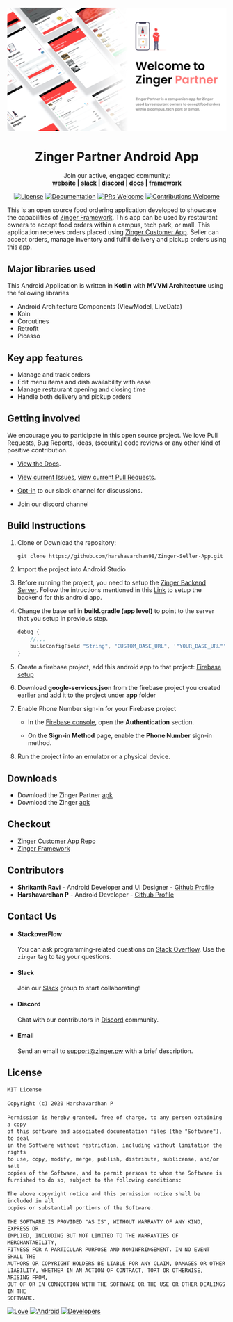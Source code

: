 ![Cover Image](zinger_seller_app_cover_with_text.jpg)

<h1 align="center">
  Zinger Partner Android App
</h1>

<p align="center">
  Join our active, engaged community: <br>
  <strong>
    <a href="https://zinger.pw/app">website</a>
    |
    <a href="https://zinger-workspace.slack.com/join/shared_invite/zt-e6xt0gc2-nBEy85RhEy7NZv3gWCt6Dg/">slack</a>
    |
    <a href="https://discord.gg/TqADaXV">discord</a>
    |
    <a href="https://zinger.pw/app/docs">docs</a>
    |
    <a href="https://zinger.pw">framework</a>
  </strong>
</p>

<p align="center">
  <a href="LICENSE"><img alt="License" src="https://img.shields.io/badge/license-MIT-green"></a>
  <a href="https://zinger.pw/app/docs"><img alt="Documentation" src="https://img.shields.io/badge/code-documented-brightgreen.svg?style=flat-square"></a>
  <a href="https://github.com/harshavardhan98/Zinger-Seller-App/pulls"><img alt="PRs Welcome" src="https://img.shields.io/badge/PRs-welcome-brightgreen.svg?style=flat-square"></a>
  <a href="https://github.com/harshavardhan98/Zinger-Seller-App/pulls"><img alt="Contributions Welcome" src="https://img.shields.io/badge/contributions-welcome-brightgreen.svg?style=flat-square"></a>
</p>

This is an open source food ordering application developed to showcase the capabilities of <a href="https://zinger.pw" target="_blank">Zinger Framework</a>. This app can be used by restaurant owners to accept food orders within a campus, tech park, or mall. This application receives orders placed using <a href="https://github.com/shrikanth7698/Zinger-Android-App" target="_blank">Zinger Customer App</a>. Seller can accept orders, manage inventory and fulfill delivery and pickup orders using this app.

## Major libraries used
This Android Application is written in **Kotlin** with **MVVM Architecture** using the following libraries
- Android Architecture Components (ViewModel, LiveData)
- Koin
- Coroutines
- Retrofit
- Picasso

## Key app features
*  Manage and track orders
*  Edit menu items and dish availability with ease
*  Manage restaurant opening and closing time
*  Handle both delivery and pickup orders

## Getting involved
We encourage you to participate in this open source project. We love Pull Requests, Bug Reports, ideas, (security) code reviews or any other kind of positive contribution.

* [View the Docs](https://zinger.pw/app/docs).

* [View current Issues](https://github.com/harshavardhan98/Zinger-Seller-App/issues), [view current Pull Requests](https://github.com/harshavardhan98/Zinger-Seller-App/pulls).

* [Opt-in](https://join.slack.com/t/zinger-workspace/shared_invite/zt-e6xt0gc2-nBEy85RhEy7NZv3gWCt6Dg) to our slack channel for discussions.

* [Join](https://discord.gg/TqADaXV) our discord channel


## Build Instructions


1. Clone or Download the repository:

    ```shell
    git clone https://github.com/harshavardhan98/Zinger-Seller-App.git
    ```

2. Import the project into Android Studio

3. Before running the project, you need to setup the <a href="https://zinger.pw/docs/installation-guide/fork" target="_blank">Zinger Backend Server</a>. Follow the intructions mentioned in this <a href="https://zinger.pw/docs/installation-guide/fork" target="_blank">Link</a> to setup the backend for this android app. 

4. Change the base url in **build.gradle (app level)** to point to the server that you setup in previous step.

    ```gradle
    debug {
        //...
        buildConfigField "String", "CUSTOM_BASE_URL", '"YOUR_BASE_URL"'
    }
    ```

5. Create a firebase project, add this android app to that project:
<a href="https://firebase.google.com/docs/android/setup" target="_blank">Firebase setup</a>

6. Download **google-services.json** from the firebase project you created earlier and add it to the project under **app** folder

7. Enable Phone Number sign-in for your Firebase project

   * In the <a href="https://console.firebase.google.com/" target="_blank">Firebase console</a>, open the **Authentication** section.

   * On the **Sign-in Method** page, enable the **Phone Number** sign-in method.
   
8. Run the project into an emulator or a physical device. 

## Downloads

* Download the Zinger Partner <a href="https://drive.google.com/open?id=1dJ2R8eqsz2vc54rB4lZ8E6EN_oB1AuOD" target="_blank">apk</a>
* Download the Zinger <a href="https://drive.google.com/open?id=14D8b8t7Au3oz_TEp609Qyb3dvR5Vk7Xe" target="_blank">apk</a>

## Checkout

* <a href="https://github.com/shrikanth7698/Zinger-Android-App" target="_blank">Zinger Customer App Repo</a>
* <a href="https://zinger.pw" target="_blank">Zinger Framework</a>

## Contributors

* **Shrikanth Ravi** - Android Developer and UI Designer - <a href="https://github.com/shrikanth7698" target="_blank">Github Profile</a>
* **Harshavardhan P** - Android Developer - <a href="https://github.com/harshavardhan98" target="_blank">Github Profile</a>

## Contact Us

* #### StackoverFlow

    You can ask programming-related questions on [Stack Overflow](https://stackoverflow.com/questions/tagged/zinger). Use the `zinger` tag to tag your questions.

* #### Slack

    Join our [Slack](https://zinger-workspace.slack.com/join/shared_invite/zt-e6xt0gc2-nBEy85RhEy7NZv3gWCt6Dg/) group to start collaborating!

* #### Discord

    Chat with our contributors in [Discord](https://discord.gg/TqADaXV) community.

* #### Email

    Send an email to support@zinger.pw with a brief description.

## License
```
MIT License

Copyright (c) 2020 Harshavardhan P

Permission is hereby granted, free of charge, to any person obtaining a copy
of this software and associated documentation files (the "Software"), to deal
in the Software without restriction, including without limitation the rights
to use, copy, modify, merge, publish, distribute, sublicense, and/or sell
copies of the Software, and to permit persons to whom the Software is
furnished to do so, subject to the following conditions:

The above copyright notice and this permission notice shall be included in all
copies or substantial portions of the Software.

THE SOFTWARE IS PROVIDED "AS IS", WITHOUT WARRANTY OF ANY KIND, EXPRESS OR
IMPLIED, INCLUDING BUT NOT LIMITED TO THE WARRANTIES OF MERCHANTABILITY,
FITNESS FOR A PARTICULAR PURPOSE AND NONINFRINGEMENT. IN NO EVENT SHALL THE
AUTHORS OR COPYRIGHT HOLDERS BE LIABLE FOR ANY CLAIM, DAMAGES OR OTHER
LIABILITY, WHETHER IN AN ACTION OF CONTRACT, TORT OR OTHERWISE, ARISING FROM,
OUT OF OR IN CONNECTION WITH THE SOFTWARE OR THE USE OR OTHER DEALINGS IN THE
SOFTWARE.
```

[![Love](https://forthebadge.com/images/badges/built-with-love.svg)](https://zinger.pw/app) [![Android](https://forthebadge.com/images/badges/built-for-android.svg)](https://www.android.com) [![Developers](https://forthebadge.com/images/badges/built-by-developers.svg)](https://github.com/harshavardhan98/Zinger-Seller-App/graphs/contributors)
